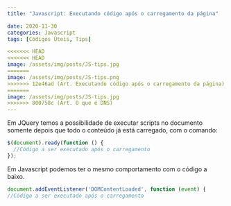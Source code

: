 ```yaml
---
title: "Javascript: Executando código após o carregamento da página"

date: 2020-11-30
categories: Javascript
tags: [Códigos Úteis, Tips]

<<<<<<< HEAD
<<<<<<< HEAD
image: /assets/img/posts/JS-tips.jpg
=======
image: /assets/img/posts/JS-tips.png
>>>>>>> 12e46ad (Art. Executando código após o carregamento da página)
=======
image: /assets/img/posts/JS-tips.jpg
>>>>>>> 800758c (Art. O que é DNS)
---
```


Em JQuery temos a possibilidade de executar scripts no documento somente depois que todo o conteúdo já está carregado, com o comando:

```javascript
$(document).ready(function () {
  //Código a ser executado após o carregamento
});
```

Em Javascript podemos ter o mesmo comportamento com o código a baixo.

```javascript
document.addEventListener('DOMContentLoaded', function (event) {
//Código a ser executado após o carregamento
```
